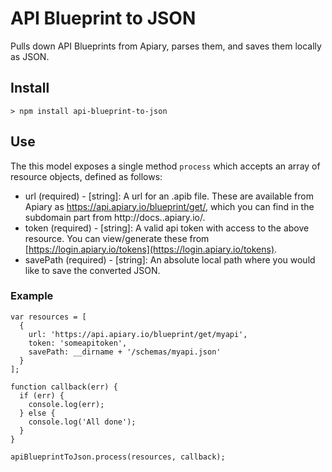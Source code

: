 # API Blueprint to JSON

Pulls down API Blueprints from Apiary, parses them, and saves them locally as JSON.

## Install

```
> npm install api-blueprint-to-json
```

## Use

The this model exposes a single method ``process`` which accepts an array of resource objects, defined as follows:

- url (required) - [string]: A url for an .apib file. These are available from Apiary as https://api.apiary.io/blueprint/get/<api-name>, which you can find in the subdomain part from http://docs.<api-name>.apiary.io/.
- token (required) - [string]: A valid api token with access to the above resource. You can view/generate these from [https://login.apiary.io/tokens](https://login.apiary.io/tokens).
- savePath (required) - [string]: An absolute local path where you would like to save the converted JSON.

### Example


```
var resources = [
  {
    url: 'https://api.apiary.io/blueprint/get/myapi',
    token: 'someapitoken',
    savePath: __dirname + '/schemas/myapi.json'
  }
];

function callback(err) {
  if (err) {
    console.log(err);
  } else {
    console.log('All done');
  }
}

apiBlueprintToJson.process(resources, callback);
```